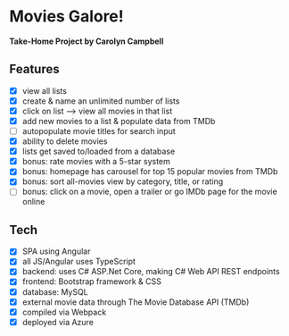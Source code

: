 # Movies Galore!

**Take-Home Project by Carolyn Campbell**

## Features

- [x] view all lists
- [x] create & name an unlimited number of lists
- [x] click on list --> view all movies in that list
- [x] add new movies to a list & populate data from TMDb
- [ ] autopopulate movie titles for search input
- [x] ability to delete movies
- [x] lists get saved to/loaded from a database
- [x] bonus: rate movies with a 5-star system
- [x] bonus: homepage has carousel for top 15 popular movies from TMDb
- [x] bonus: sort all-movies view by category, title, or rating
- [ ] bonus: click on a movie, open a trailer or go IMDb page for the movie online

## Tech

- [x] SPA using Angular
- [x] all JS/Angular uses TypeScript
- [x] backend: uses C# ASP.Net Core, making C# Web API REST endpoints
- [x] frontend: Bootstrap framework & CSS
- [x] database: MySQL
- [x] external movie data through The Movie Database API (TMDb)
- [x] compiled via Webpack
- [x] deployed via Azure

